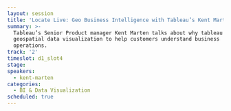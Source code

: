 ```yaml
---
layout: session
title: 'Locate Live: Geo Business Intelligence with Tableau’s Kent Marten'
summary: >-
  Tableau’s Senior Product manager Kent Marten talks about why tableau is using
  geospatial data visualization to help customers understand business
  operations.
track: '2'
timeslot: d1_slot4
stage:
speakers:
  - kent-marten
categories:
  - BI & Data Visualization
scheduled: true
---
```


